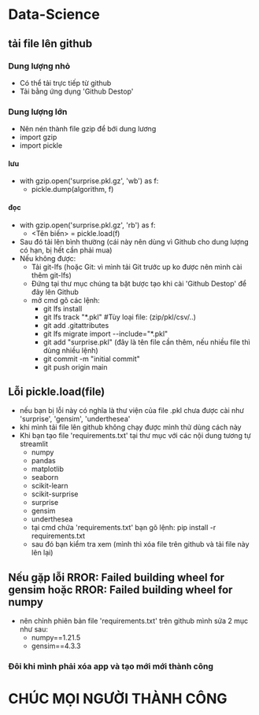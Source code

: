 # Data-Science
## tải file lên github
### Dung lượng nhỏ
- Có thể tải trực tiếp từ github
- Tải bằng ứng dụng 'Github Destop'
### Dung lượng lớn
- Nên nén thành file gzip để bới dung lương
- import gzip
- import pickle
#### lưu
- with gzip.open('surprise.pkl.gz', 'wb') as f:
    - pickle.dump(algorithm, f)
#### đọc
- with gzip.open('surprise.pkl.gz', 'rb') as f:
  - <Tên biến> = pickle.load(f)
- Sau đó tải lên bình thường (cái này nên dùng vì Github cho dung lượng có hạn, bị hết cần phải mua)
- Nếu không được:
  + Tải git-lfs (hoặc Git: vì mình tải Git trước up ko được nên mình cài thêm git-lfs)
  + Đứng tại thư mục chúng ta bặt bược tạo khi cài 'Github Destop' để đây lên Github
  + mở cmd gõ các lệnh:
      + git lfs install
      + git lfs track "*.pkl"  #Tùy loại file: (zip/pkl/csv/..)
       + git add .gitattributes
       + git lfs migrate import --include="*.pkl"
       + git add "surprise.pkl" (đây là tên file cần thêm, nếu nhiều file thì dùng nhiều lệnh)
       + git commit -m "initial commit"
       + git push origin main
## Lỗi pickle.load(file)
- nếu bạn bị lỗi này có nghĩa là thư viện của file .pkl chưa được cài như 'surprise', 'gensim', 'underthesea'
- khi mình tải file lên github không chạy được mình thử dùng cách này
- Khi bạn tạo file 'requirements.txt' tại thư mục với các nội dung tương tự streamlit
  + numpy
  + pandas
  + matplotlib
  + seaborn
  + scikit-learn
  + scikit-surprise
  + surprise
  + gensim
  + underthesea
  - tại cmd chứa 'requirements.txt' bạn gõ lệnh: pip install -r requirements.txt
  - sau đó bạn kiểm tra xem (mình thì xóa file trên github và tải file này lên lại)
## Nếu gặp lỗi RROR: Failed building wheel for gensim hoặc RROR: Failed building wheel for numpy
- nên chỉnh phiên bản file 'requirements.txt' trên github mình sửa 2 mục như sau:
  + numpy==1.21.5
  + gensim==4.3.3

### Đôi khi mình phải xóa app và tạo mới mới thành công
# CHÚC MỌI NGƯỜI THÀNH CÔNG
  
